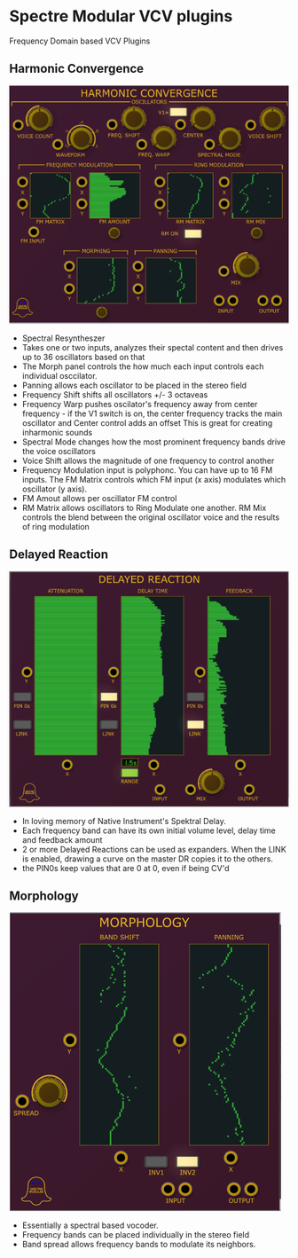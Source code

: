
# Spectre Modular VCV plugins

Frequency Domain based VCV Plugins

## Harmonic Convergence
![Harmonic Convergence](./doc/harmonic_convergence.png)

- Spectral Resyntheszer
- Takes one or two inputs, analyzes their spectal content and then drives up to 36 oscillators based on that
- The Morph panel controls the how much each input controls each individual osccilator.
- Panning allows each oscillator to be placed in the stereo field
- Frequency Shift shifts all oscillators +/- 3 octaveas
- Frequency Warp pushes oscilator's frequency away from center frequency - if the V1 switch is on, the center frequency tracks the main oscillator and Center control adds an offset
This is great for creating inharmonic sounds
- Spectral Mode changes how the most prominent frequency bands drive the voice oscillators
- Voice Shift allows the magnitude of one frequency to control another
- Frequency Modulation input is polyphonc. You can have up to 16 FM inputs. The FM Matrix controls which FM input (x axis) modulates which oscillator (y axis).
- FM Amout allows per oscillator FM control
- RM Matrix allows oscillators to Ring Modulate one another. RM Mix controls the blend between the original oscillator voice and the results of ring modulation 

## Delayed Reaction
![Delayed Reaction](./doc/delayed_reaction.png)

- In loving memory of Native Instrument's Spektral Delay.
- Each frequency band can have its own initial volume level, delay time and feedback amount
- 2 or more Delayed Reactions can be used as expanders. When the LINK is enabled, drawing a curve on the master DR copies it to the others.
- the PIN0s keep values that are 0 at 0, even if being CV'd


## Morphology
![Morphology](./doc/morphology.png)

- Essentially a spectral based vocoder.
- Frequency bands can be placed individually in the stereo field
- Band spread allows frequency bands to modulate its neighbors.
